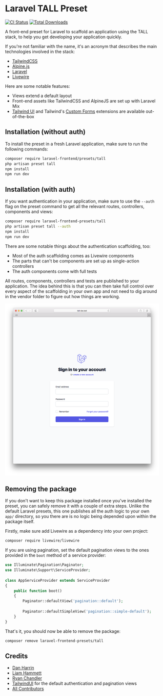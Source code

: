 # Laravel TALL Preset

[![CI Status](https://github.com/laravel-frontend-presets/tall/workflows/CI/badge.svg)](https://github.com/laravel-frontend-presets/tall/actions)
[![Total Downloads](https://packagist.org/packages/laravel-frontend-presets/tall)](https://poser.pugx.org/laravel-frontend-presets/tall/d/total.svg)

A front-end preset for Laravel to scaffold an application using the TALL stack, to help you get developing your application quickly.

If you're not familiar with the name, it's an acronym that describes the main technologies involved in the stack:

- [TailwindCSS](https://tailwindcss.com/)
- [Alpine.js](https://github.com/alpinejs/alpine)
- [Laravel](https://laravel.com/)
- [Livewire](https://laravel-livewire.com/)

Here are some notable features:

- Views extend a default layout
- Front-end assets like TailwindCSS and AlpineJS are set up with Laravel Mix
- [Tailwind UI](https://tailwindui.com/) and Tailwind's [Custom Forms](https://github.com/tailwindcss/custom-forms) extensions are available out-of-the-box

## Installation (without auth)

To install the preset in a fresh Laravel application, make sure to run the following commands:

```bash
composer require laravel-frontend/presets/tall
php artisan preset tall
npm install
npm run dev
```

## Installation (with auth)

If you want authentication in your application, make sure to use the `--auth` flag on the preset command to get all the relevant routes, controllers, components and views:

```bash
composer require laravel-frontend-presets/tall
php artisan preset tall --auth
npm install
npm run dev
```

There are some notable things about the authentication scaffolding, too:

- Most of the auth scaffolding comes as Livewire components
- The parts that can't be components are set up as single-action controllers
- The auth components come with full tests

All routes, components, controllers and tests are published to your application. The idea behind this is that you can then take full control over every aspect of the scaffolding in your own app and not need to dig around in the vendor folder to figure out how things are working.

![Login View](./screenshot.png)

## Removing the package

If you don't want to keep this package installed once you've installed the preset, you can safely remove it with a couple of extra steps. Unlike the default Laravel presets, this one publishes all the auth logic to your own `app/` directory, so you there are is no logic being depended upon within the package itself.

Firstly, make sure add Livewire as a dependency into your own project:

```bash
composer require livewire/livewire
```

If you are using pagination, set the default pagination views to the ones provided in the `boot` method of a service provider:

```php
use Illuminate\Pagination\Paginator;
use Illuminate\Support\ServiceProvider;

class AppServiceProvider extends ServiceProvider
{
    public function boot()
    {
        Paginator::defaultView('pagination::default');

        Paginator::defaultSimpleView('pagination::simple-default');
    }
}
```

That's it, you should now be able to remove the package:

```bash
composer remove laravel-frontend-presets/tall
```

## Credits

- [Dan Harrin](https://github.com/danharrin)
- [Liam Hammett](https://github.com/imliam)
- [Ryan Chandler](https://github.com/ryangjchandler)
- [TailwindUI](https://tailwindui.com/) for the default authentication and pagination views
- [All Contributors](../../contributors)
